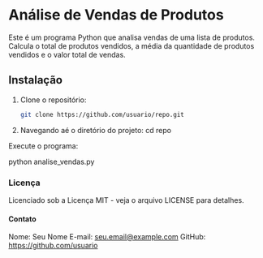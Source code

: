# Análise de Vendas de Produtos

Este é um programa Python que analisa vendas de uma lista de produtos. Calcula o total de produtos vendidos, a média da quantidade de produtos vendidos e o valor total de vendas.

## Instalação

1. Clone o repositório:
   ```bash
   git clone https://github.com/usuario/repo.git

2. Navegando aé o diretório do projeto:
   cd repo

Execute o programa:

python analise_vendas.py

### Licença
Licenciado sob a Licença MIT - veja o arquivo LICENSE para detalhes.

#### Contato
Nome: Seu Nome
E-mail: seu.email@example.com
GitHub: https://github.com/usuario


